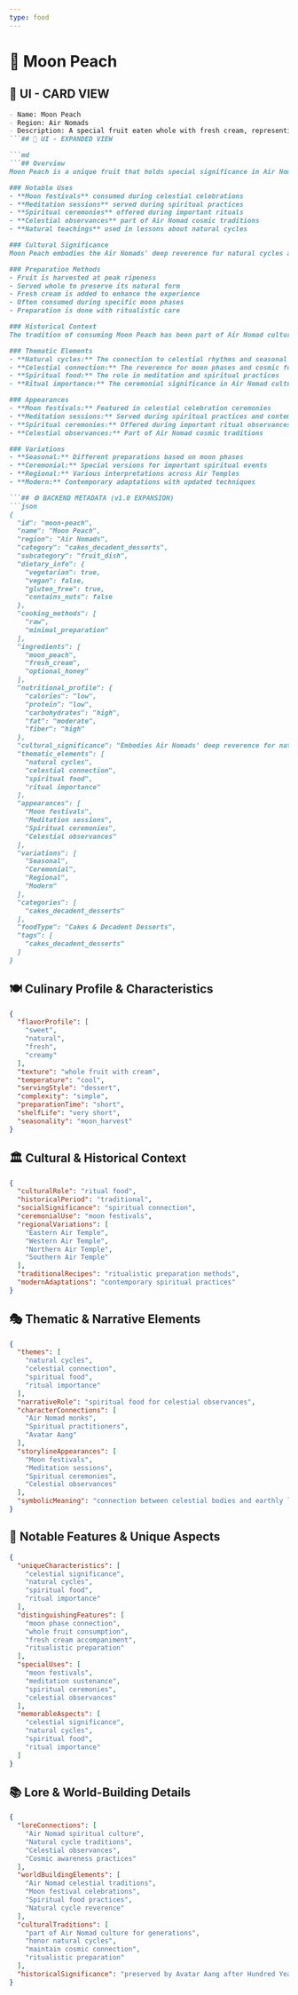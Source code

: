 ```yaml
---
type: food
---
```


# 🌙 Moon Peach

## 🎴 UI - CARD VIEW

```md
- Name: Moon Peach
- Region: Air Nomads
- Description: A special fruit eaten whole with fresh cream, representing the Air Nomads' connection to natural cycles and celestial bodies.
```## 📖 UI - EXPANDED VIEW

```md
```## Overview
Moon Peach is a unique fruit that holds special significance in Air Nomad culture, representing their deep connection to natural cycles and celestial bodies. This fruit is traditionally eaten whole with fresh cream, creating a simple yet profound culinary experience that embodies the Air Nomads' philosophy of appreciating natural gifts in their purest form. The dish represents the Air Nomads' belief that the most meaningful meals are those that connect us to the rhythms of nature and the cosmos.

### Notable Uses
- **Moon festivals** consumed during celestial celebrations
- **Meditation sessions** served during spiritual practices
- **Spiritual ceremonies** offered during important rituals
- **Celestial observances** part of Air Nomad cosmic traditions
- **Natural teachings** used in lessons about natural cycles

### Cultural Significance
Moon Peach embodies the Air Nomads' deep reverence for natural cycles and their understanding of the connection between celestial bodies and earthly life. The fruit's name and the way it's consumed reflect the Air Nomads' belief that food can be a medium for spiritual connection and cosmic awareness. The simple preparation with fresh cream represents their philosophy that the best way to honor natural gifts is to enhance them minimally while preserving their essential qualities.

### Preparation Methods
- Fruit is harvested at peak ripeness
- Served whole to preserve its natural form
- Fresh cream is added to enhance the experience
- Often consumed during specific moon phases
- Preparation is done with ritualistic care

### Historical Context
The tradition of consuming Moon Peach has been part of Air Nomad culture for generations, developed as a way to honor the natural cycles that govern life and to maintain a connection to the celestial forces that influence the world. This practice was among the many spiritual traditions that Avatar Aang worked to preserve after the Hundred Year War, recognizing its importance in maintaining the Air Nomads' connection to the natural world and the cosmos.

### Thematic Elements
- **Natural cycles:** The connection to celestial rhythms and seasonal changes
- **Celestial connection:** The reverence for moon phases and cosmic forces
- **Spiritual food:** The role in meditation and spiritual practices
- **Ritual importance:** The ceremonial significance in Air Nomad culture

### Appearances
- **Moon festivals:** Featured in celestial celebration ceremonies
- **Meditation sessions:** Served during spiritual practices and contemplation
- **Spiritual ceremonies:** Offered during important ritual observances
- **Celestial observances:** Part of Air Nomad cosmic traditions

### Variations
- **Seasonal:** Different preparations based on moon phases
- **Ceremonial:** Special versions for important spiritual events
- **Regional:** Various interpretations across Air Temples
- **Modern:** Contemporary adaptations with updated techniques

```## ⚙️ BACKEND METADATA (v1.0 EXPANSION)
```json
{
  "id": "moon-peach",
  "name": "Moon Peach",
  "region": "Air Nomads",
  "category": "cakes_decadent_desserts",
  "subcategory": "fruit_dish",
  "dietary_info": {
    "vegetarian": true,
    "vegan": false,
    "gluten_free": true,
    "contains_nuts": false
  },
  "cooking_methods": [
    "raw",
    "minimal_preparation"
  ],
  "ingredients": [
    "moon_peach",
    "fresh_cream",
    "optional_honey"
  ],
  "nutritional_profile": {
    "calories": "low",
    "protein": "low",
    "carbohydrates": "high",
    "fat": "moderate",
    "fiber": "high"
  },
  "cultural_significance": "Embodies Air Nomads' deep reverence for natural cycles and celestial bodies",
  "thematic_elements": [
    "natural cycles",
    "celestial connection",
    "spiritual food",
    "ritual importance"
  ],
  "appearances": [
    "Moon festivals",
    "Meditation sessions",
    "Spiritual ceremonies",
    "Celestial observances"
  ],
  "variations": [
    "Seasonal",
    "Ceremonial",
    "Regional",
    "Modern"
  ],
  "categories": [
    "cakes_decadent_desserts"
  ],
  "foodType": "Cakes & Decadent Desserts",
  "tags": [
    "cakes_decadent_desserts"
  ]
}
```

## 🍽️ Culinary Profile & Characteristics
```json
{
  "flavorProfile": [
    "sweet",
    "natural",
    "fresh",
    "creamy"
  ],
  "texture": "whole fruit with cream",
  "temperature": "cool",
  "servingStyle": "dessert",
  "complexity": "simple",
  "preparationTime": "short",
  "shelfLife": "very short",
  "seasonality": "moon_harvest"
}
```

## 🏛️ Cultural & Historical Context
```json
{
  "culturalRole": "ritual food",
  "historicalPeriod": "traditional",
  "socialSignificance": "spiritual connection",
  "ceremonialUse": "moon festivals",
  "regionalVariations": [
    "Eastern Air Temple",
    "Western Air Temple",
    "Northern Air Temple",
    "Southern Air Temple"
  ],
  "traditionalRecipes": "ritualistic preparation methods",
  "modernAdaptations": "contemporary spiritual practices"
}
```

## 🎭 Thematic & Narrative Elements
```json
{
  "themes": [
    "natural cycles",
    "celestial connection",
    "spiritual food",
    "ritual importance"
  ],
  "narrativeRole": "spiritual food for celestial observances",
  "characterConnections": [
    "Air Nomad monks",
    "Spiritual practitioners",
    "Avatar Aang"
  ],
  "storylineAppearances": [
    "Moon festivals",
    "Meditation sessions",
    "Spiritual ceremonies",
    "Celestial observances"
  ],
  "symbolicMeaning": "connection between celestial bodies and earthly life"
}
```

## 🌟 Notable Features & Unique Aspects
```json
{
  "uniqueCharacteristics": [
    "celestial significance",
    "natural cycles",
    "spiritual food",
    "ritual importance"
  ],
  "distinguishingFeatures": [
    "moon phase connection",
    "whole fruit consumption",
    "fresh cream accompaniment",
    "ritualistic preparation"
  ],
  "specialUses": [
    "moon festivals",
    "meditation sustenance",
    "spiritual ceremonies",
    "celestial observances"
  ],
  "memorableAspects": [
    "celestial significance",
    "natural cycles",
    "spiritual food",
    "ritual importance"
  ]
}
```

## 📚 Lore & World-Building Details
```json
{
  "loreConnections": [
    "Air Nomad spiritual culture",
    "Natural cycle traditions",
    "Celestial observances",
    "Cosmic awareness practices"
  ],
  "worldBuildingElements": [
    "Air Nomad celestial traditions",
    "Moon festival celebrations",
    "Spiritual food practices",
    "Natural cycle reverence"
  ],
  "culturalTraditions": [
    "part of Air Nomad culture for generations",
    "honor natural cycles",
    "maintain cosmic connection",
    "ritualistic preparation"
  ],
  "historicalSignificance": "preserved by Avatar Aang after Hundred Year War"
}
```
